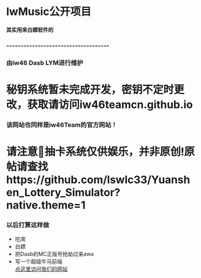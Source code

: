 # IwMusic公开项目
#### 其实用来白嫖软件的
### ------------------------------------
### 由iw46 Dasb LYM进行维护
# 秘钥系统暂未完成开发，密钥不定时更改，获取请访问iw46teamcn.github.io
### 该网站也同样是iw46Team的官方网站！
# 请注意🥇抽卡系统仅供娱乐，并非原创!原帖请查找https://github.com/lswlc33/Yuanshen_Lottery_Simulator?native.theme=1
### 以后打算这样做
* 吃席
* 白嫖
* 把Dasb的MC正版号抢劫过来awa
* 写一个超级牛马前端 \
[点这里访问我们的网站](https://iw46teamcn.github.io/)

